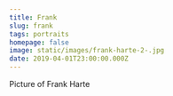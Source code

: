 ```yaml
---
title: Frank
slug: frank
tags: portraits
homepage: false
image: static/images/frank-harte-2-.jpg
date: 2019-04-01T23:00:00.000Z
---
```

Picture of Frank Harte
